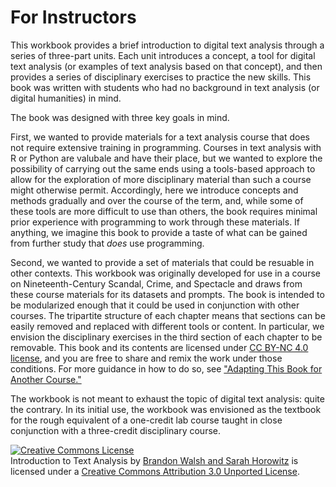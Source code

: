 # For Instructors

This workbook provides a brief introduction to digital text analysis through a series of three-part units. Each unit introduces a concept, a tool for digital text analysis (or examples of text analysis based on that concept), and then provides a series of disciplinary exercises to practice the new skills. This book was written with students who had no background in text analysis (or digital humanities) in mind.

The book was designed with three key goals in mind.

First, we wanted to provide materials for a text analysis course that does not require extensive training in programming. Courses in text analysis with R or Python are valubale and have their place, but we wanted to explore the possibility of carrying out the same ends using a tools-based approach to allow for the exploration of more disciplinary material than such a course might otherwise permit. Accordingly, here we introduce concepts and methods gradually and over the course of the term, and, while some of these tools are more difficult to use than others, the book requires minimal prior experience with programming to work through these materials. If anything, we imagine this book to provide a taste of what can be gained from further study that *does* use programming.

Second, we wanted to provide a set of materials that could be resuable in other contexts. This workbook was originally developed for use in a course on Nineteenth-Century Scandal, Crime, and Spectacle and draws from these course materials for its datasets and prompts. The book is intended to be modularized enough that it could be used in conjunction with other courses. The tripartite structure of each chapter means that sections can be easily removed and replaced with different tools or content. In particular, we envision the disciplinary exercises in the third section of each chapter to be removable. This book and its contents are licensed under [CC BY-NC 4.0 license](http://creativecommons.org/licenses/by-nc/4.0/), and you are free to share and remix the work under those conditions. For more guidance in how to do so, see ["Adapting This Book for Another Course."](/conclusion/adapting.md)

The workbook is not meant to exhaust the topic of digital text analysis: quite the contrary. In its initial use, the workbook was envisioned as the textbook for the rough equivalent of a one-credit lab course taught in close conjunction with a three-credit disciplinary course. 


<a rel="license" href="http://creativecommons.org/licenses/by/3.0/"><img alt="Creative Commons License" style="border-width:0" src="https://i.creativecommons.org/l/by/3.0/80x15.png" /></a><br />Introduction to Text Analysis</span> by <a xmlns:cc="http://creativecommons.org/ns#" href="https://bmw9t.gitbooks.io/introduction-to-text-analysis/content/index.html" property="cc:attributionName" rel="cc:attributionURL">Brandon Walsh and Sarah Horowitz</a> is licensed under a <a rel="license" href="http://creativecommons.org/licenses/by/3.0/">Creative Commons Attribution 3.0 Unported License</a>.
